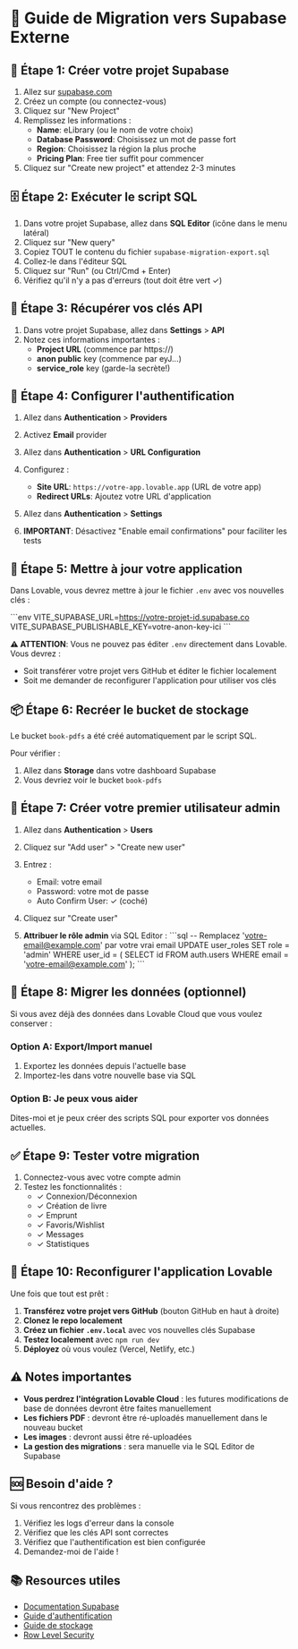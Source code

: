 # 📘 Guide de Migration vers Supabase Externe

## 🎯 Étape 1: Créer votre projet Supabase

1. Allez sur [supabase.com](https://supabase.com)
2. Créez un compte (ou connectez-vous)
3. Cliquez sur "New Project"
4. Remplissez les informations :
   - **Name**: eLibrary (ou le nom de votre choix)
   - **Database Password**: Choisissez un mot de passe fort
   - **Region**: Choisissez la région la plus proche
   - **Pricing Plan**: Free tier suffit pour commencer
5. Cliquez sur "Create new project" et attendez 2-3 minutes

## 🗄️ Étape 2: Exécuter le script SQL

1. Dans votre projet Supabase, allez dans **SQL Editor** (icône dans le menu latéral)
2. Cliquez sur "New query"
3. Copiez TOUT le contenu du fichier `supabase-migration-export.sql`
4. Collez-le dans l'éditeur SQL
5. Cliquez sur "Run" (ou Ctrl/Cmd + Enter)
6. Vérifiez qu'il n'y a pas d'erreurs (tout doit être vert ✓)

## 🔑 Étape 3: Récupérer vos clés API

1. Dans votre projet Supabase, allez dans **Settings** > **API**
2. Notez ces informations importantes :
   - **Project URL** (commence par https://)
   - **anon public** key (commence par eyJ...)
   - **service_role** key (garde-la secrète!)

## 🔧 Étape 4: Configurer l'authentification

1. Allez dans **Authentication** > **Providers**
2. Activez **Email** provider
3. Allez dans **Authentication** > **URL Configuration**
4. Configurez :
   - **Site URL**: `https://votre-app.lovable.app` (URL de votre app)
   - **Redirect URLs**: Ajoutez votre URL d'application

5. Allez dans **Authentication** > **Settings**
6. **IMPORTANT**: Désactivez "Enable email confirmations" pour faciliter les tests

## 📝 Étape 5: Mettre à jour votre application

Dans Lovable, vous devrez mettre à jour le fichier `.env` avec vos nouvelles clés :

\`\`\`env
VITE_SUPABASE_URL=https://votre-projet-id.supabase.co
VITE_SUPABASE_PUBLISHABLE_KEY=votre-anon-key-ici
\`\`\`

**⚠️ ATTENTION**: Vous ne pouvez pas éditer `.env` directement dans Lovable. 
Vous devrez :
- Soit transférer votre projet vers GitHub et éditer le fichier localement
- Soit me demander de reconfigurer l'application pour utiliser vos clés

## 📦 Étape 6: Recréer le bucket de stockage

Le bucket `book-pdfs` a été créé automatiquement par le script SQL.

Pour vérifier :
1. Allez dans **Storage** dans votre dashboard Supabase
2. Vous devriez voir le bucket `book-pdfs`

## 👤 Étape 7: Créer votre premier utilisateur admin

1. Allez dans **Authentication** > **Users**
2. Cliquez sur "Add user" > "Create new user"
3. Entrez :
   - Email: votre email
   - Password: votre mot de passe
   - Auto Confirm User: ✓ (coché)
4. Cliquez sur "Create user"

5. **Attribuer le rôle admin** via SQL Editor :
\`\`\`sql
-- Remplacez 'votre-email@example.com' par votre vrai email
UPDATE user_roles 
SET role = 'admin'
WHERE user_id = (
  SELECT id FROM auth.users 
  WHERE email = 'votre-email@example.com'
);
\`\`\`

## 🔄 Étape 8: Migrer les données (optionnel)

Si vous avez déjà des données dans Lovable Cloud que vous voulez conserver :

### Option A: Export/Import manuel
1. Exportez les données depuis l'actuelle base
2. Importez-les dans votre nouvelle base via SQL

### Option B: Je peux vous aider
Dites-moi et je peux créer des scripts SQL pour exporter vos données actuelles.

## ✅ Étape 9: Tester votre migration

1. Connectez-vous avec votre compte admin
2. Testez les fonctionnalités :
   - ✓ Connexion/Déconnexion
   - ✓ Création de livre
   - ✓ Emprunt
   - ✓ Favoris/Wishlist
   - ✓ Messages
   - ✓ Statistiques

## 🎨 Étape 10: Reconfigurer l'application Lovable

Une fois que tout est prêt :
1. **Transférez votre projet vers GitHub** (bouton GitHub en haut à droite)
2. **Clonez le repo localement**
3. **Créez un fichier `.env.local`** avec vos nouvelles clés Supabase
4. **Testez localement** avec `npm run dev`
5. **Déployez** où vous voulez (Vercel, Netlify, etc.)

## ⚠️ Notes importantes

- **Vous perdrez l'intégration Lovable Cloud** : les futures modifications de base de données devront être faites manuellement
- **Les fichiers PDF** : devront être ré-uploadés manuellement dans le nouveau bucket
- **Les images** : devront aussi être ré-uploadées
- **La gestion des migrations** : sera manuelle via le SQL Editor de Supabase

## 🆘 Besoin d'aide ?

Si vous rencontrez des problèmes :
1. Vérifiez les logs d'erreur dans la console
2. Vérifiez que les clés API sont correctes
3. Vérifiez que l'authentification est bien configurée
4. Demandez-moi de l'aide !

## 📚 Resources utiles

- [Documentation Supabase](https://supabase.com/docs)
- [Guide d'authentification](https://supabase.com/docs/guides/auth)
- [Guide de stockage](https://supabase.com/docs/guides/storage)
- [Row Level Security](https://supabase.com/docs/guides/auth/row-level-security)
